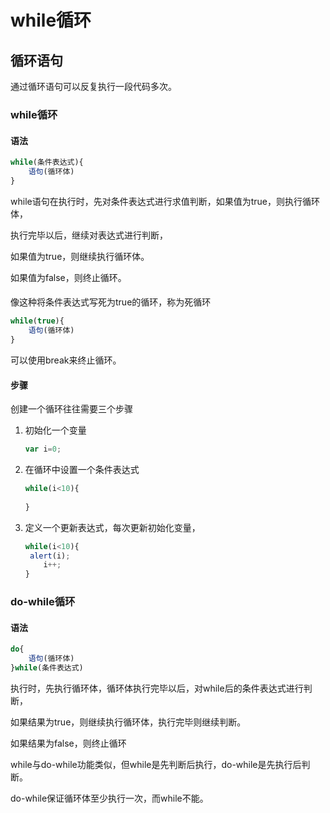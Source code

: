 # while循环

## 循环语句

通过循环语句可以反复执行一段代码多次。



### while循环

#### 语法

```js
while(条件表达式){
	语句(循环体)      
}
```



while语句在执行时，先对条件表达式进行求值判断，如果值为true，则执行循环体，

执行完毕以后，继续对表达式进行判断，

如果值为true，则继续执行循环体。

如果值为false，则终止循环。

#### 

像这种将条件表达式写死为true的循环，称为死循环

```js
while(true){
	语句(循环体)      
}
```



可以使用break来终止循环。



#### 步骤

创建一个循环往往需要三个步骤

1. 初始化一个变量

   ```js
   var i=0;
   ```

2. 在循环中设置一个条件表达式

   ```js
   while(i<10){
         
   }
   ```

3. 定义一个更新表达式，每次更新初始化变量，

   ```js
   while(i<10){
   	alert(i);
       i++;
   }
   ```

   



### do-while循环

#### 语法

```js
do{
    语句(循环体)
}while(条件表达式)
```



执行时，先执行循环体，循环体执行完毕以后，对while后的条件表达式进行判断，

如果结果为true，则继续执行循环体，执行完毕则继续判断。

如果结果为false，则终止循环





while与do-while功能类似，但while是先判断后执行，do-while是先执行后判断。

do-while保证循环体至少执行一次，而while不能。